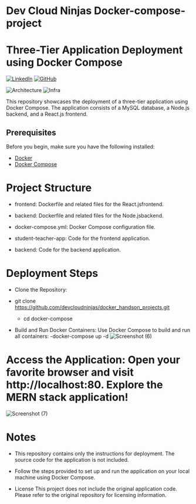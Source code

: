 # Dev Cloud Ninjas Docker-compose-project 
# Three-Tier Application Deployment using Docker Compose
[![LinkedIn](https://img.shields.io/badge/Connect%20with%20me%20on-LinkedIn-blue.svg)](https://www.linkedin.com/in/osagie-anolu-963b78216/)
[![GitHub](https://img.shields.io/github/stars/AmanPathak-DevOps.svg?style=social)](https://github.com/nolunchbreaks)


![Architecture](assets/Infra.gif)
![Infra](https://github.com/user-attachments/assets/a31549c9-b299-40d6-83c2-84f9b8558924)

This repository showcases the deployment of a three-tier application using Docker Compose. The application consists of a MySQL database, a Node.js backend, and a React.js frontend.

## Prerequisites

Before you begin, make sure you have the following installed:

- [Docker](https://www.docker.com/get-started)
- [Docker Compose](https://docs.docker.com/compose/install/)


# Project Structure
- frontend: Dockerfile and related files for the React.jsfrontend.

- backend: Dockerfile and related files for the Node.jsbackend.

- docker-compose.yml: Docker Compose configuration file.

- student-teacher-app: Code for the frontend application.

- backend: Code for the backend application.

# Deployment Steps
- Clone the Repository:

- git clone https://github.com/devcloudninjas/docker_handson_projects.git
  - cd docker-compose

- Build and Run Docker Containers: Use Docker Compose to build and run all containers:
    -docker-compose up -d
  ![Screenshot (6)](https://github.com/user-attachments/assets/096afa1d-f447-4a28-aedb-48c6ebbfe583)

# Access the Application: Open your favorite browser and visit http://localhost:80. Explore the MERN stack application! 
![Screenshot (7)](https://github.com/user-attachments/assets/1fa236e5-af10-416f-8e45-f042a05cce14)

# Notes
- This repository contains only the instructions for deployment. The source code for the application is not included.

- Follow the steps provided to set up and run the application on your local machine using Docker Compose.

- License
   This project does not include the original application code. Please refer to the original repository for licensing information.
